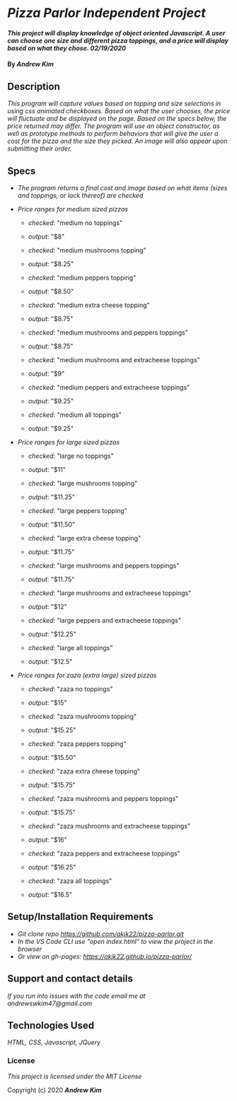 # _Pizza Parlor Independent Project_

#### _This project will display knowledge of object oriented Javascript. A user can choose one size and different pizza toppings, and a price will display based on what they chose. 02/19/2020_

#### By _**Andrew Kim**_

## Description

_This program will capture values based on topping and size selections in using css animated checkboxes. Based on what the user chooses, the price will fluctuate and be displayed on the page. Based on the specs below, the price returned may differ. The program will use an object constructor, as well as prototype methods to perform behaviors that will give the user a cost for the pizza and the size they picked. An image will also appear upon submitting their order._

## Specs

* _The program returns a final cost and image based on what items (sizes and toppings, or lack thereof) are checked_

* _Price ranges for medium sized pizzas_
  * _checked_: "medium no toppings"
  * _output_: "$8"

  * _checked_: "medium mushrooms topping"
  * _output_: "$8.25"

  * _checked_: "medium peppers topping"
  * _output_: "$8.50"

  * _checked_: "medium extra cheese topping"
  * _output_: "$8.75"

  * _checked_: "medium mushrooms and peppers toppings"
  * _output_: "$8.75"

  * _checked_: "medium mushrooms and extracheese toppings"
  * _output_: "$9"

  * _checked_: "medium peppers and extracheese toppings"
  * _output_: "$9.25"

  * _checked_: "medium all toppings"
  * _output_: "$9.25"

* _Price ranges for large sized pizzas_
  * _checked_: "large no toppings"
  * _output_: "$11"

  * _checked_: "large mushrooms topping"
  * _output_: "$11.25"

  * _checked_: "large peppers topping"
  * _output_: "$11.50"

  * _checked_: "large extra cheese topping"
  * _output_: "$11.75"

  * _checked_: "large mushrooms and peppers toppings"
  * _output_: "$11.75"

  * _checked_: "large mushrooms and extracheese toppings"
  * _output_: "$12"

  * _checked_: "large peppers and extracheese toppings"
  * _output_: "$12.25"

  * _checked_: "large all toppings"
  * _output_: "$12.5"

* _Price ranges for zaza (extra large) sized pizzas_
  * _checked_: "zaza no toppings"
  * _output_: "$15"

  * _checked_: "zaza mushrooms topping"
  * _output_: "$15.25"

  * _checked_: "zaza peppers topping"
  * _output_: "$15.50"

  * _checked_: "zaza extra cheese topping"
  * _output_: "$15.75"

  * _checked_: "zaza mushrooms and peppers toppings"
  * _output_: "$15.75"

  * _checked_: "zaza mushrooms and extracheese toppings"
  * _output_: "$16"

  * _checked_: "zaza peppers and extracheese toppings"
  * _output_: "$16.25"

  * _checked_: "zaza all toppings"
  * _output_: "$16.5"


## Setup/Installation Requirements

* _Git clone repo https://github.com/akjk22/pizza-parlor.git_
* _In the VS Code CLI use "open index.html" to view the project in the browser_
* _Or view on gh-pages: https://akjk22.github.io/pizza-parlor/_

## Support and contact details

_If you run into issues with the code email me at andrewswkim47@gmail.com_

## Technologies Used

_HTML, CSS, Javascript, JQuery_

### License

_This project is licensed under the MIT License_

Copyright (c) 2020 **_Andrew Kim_**